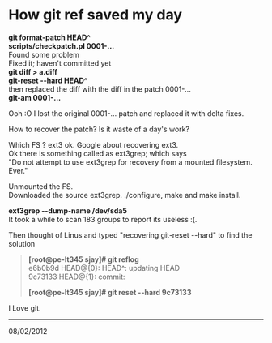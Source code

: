 # How git ref saved my day

**git format-patch HEAD^**  
**scripts/checkpatch.pl 0001-...**  
Found some problem  
Fixed it; haven't committed yet  
**git diff > a.diff**  
**git-reset --hard HEAD^**  
then replaced the diff with the diff in the patch 0001-...  
**git-am 0001-...**  
  
Ooh :O I lost the original 0001-... patch and replaced it with delta fixes.  
  
How to recover the patch? Is it waste of a day's work?  
  
Which FS ? ext3 ok. Google about recovering ext3.  
Ok there is something called as ext3grep; which says  
"Do not attempt to use ext3grep for recovery from a mounted filesystem. Ever."  
  
Unmounted the FS.  
Downloaded the source ext3grep. ./configure, make and make install.  
  
**ext3grep --dump-name /dev/sda5**  
It took a while to scan 183 groups to report its useless :(.  
  
Then thought of Linus and typed "recovering git-reset --hard" to find the solution  

> **\[root@pe-lt345 sjay\]# git reflog**  
> e6b0b9d HEAD@{0}: HEAD^: updating HEAD  
> 9c73133 HEAD@{1}: commit:  
>   
> **\[root@pe-lt345 sjay\]# git reset --hard 9c73133**

  
I Love git.

---

08/02/2012
